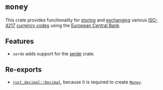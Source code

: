 # `money`

<!-- cargo-rdme start -->

This crate provides functionality for [storing][money] and [exchanging][rates] various [ISO-4217](https://www.iso.org/iso-4217-currency-codes.html) [currency codes][currency] using the [European Central Bank](https://www.ecb.europa.eu/stats/policy_and_exchange_rates/euro_reference_exchange_rates/).

## Features

* `serde` adds support for the [serde][serde-rs] crate.

## Re-exports

* [`rust_decimal::Decimal`][decimal], because it is required to create [`Money`][money].

[currency]: https://docs.rs/money2/latest/money2/enum.Currency.html
[decimal]: https://docs.rs/rust_decimal/latest/rust_decimal/struct.Decimal.html
[money]: https://docs.rs/money2/latest/money2/struct.Money.html
[rates]: https://docs.rs/money2/latest/money2/struct.ExchangeRates.html
[serde-rs]: https://serde.rs

<!-- cargo-rdme end -->
